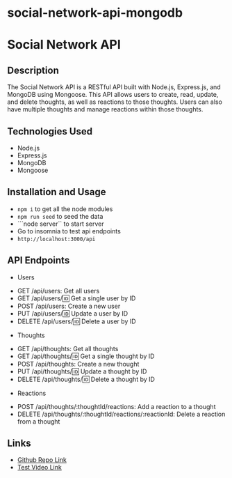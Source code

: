 # social-network-api-mongodb

# Social Network API

## Description

The Social Network API is a RESTful API built with Node.js, Express.js, and MongoDB using Mongoose. This API allows users to create, read, update, and delete thoughts, as well as reactions to those thoughts. Users can also have multiple thoughts and manage reactions within those thoughts.

## Technologies Used

- Node.js
- Express.js
- MongoDB
- Mongoose

## Installation and Usage
* ```npm i``` to get all the node modules
* ```npm run seed``` to seed the data
* ```node server`` to start server
* Go to insomnia to test api endpoints
* ```http://localhost:3000/api``` 

## API Endpoints

* Users
- GET /api/users: Get all users
- GET /api/users/:id: Get a single user by ID
- POST /api/users: Create a new user
- PUT /api/users/:id: Update a user by ID
- DELETE /api/users/:id: Delete a user by ID
* Thoughts
- GET /api/thoughts: Get all thoughts
- GET /api/thoughts/:id: Get a single thought by ID
- POST /api/thoughts: Create a new thought
- PUT /api/thoughts/:id: Update a thought by ID
- DELETE /api/thoughts/:id: Delete a thought by ID
* Reactions
- POST /api/thoughts/:thoughtId/reactions: Add a reaction to a thought
- DELETE /api/thoughts/:thoughtId/reactions/:reactionId: Delete a reaction from a thought

## Links
* [Github Repo Link](https://github.com/veyselarslan12/social-network-api-mongodb)
* [Test Video Link](https://drive.google.com/file/d/1cxrpJe5KHMNue23xVuEqoAK2JkG_Gqf-/view)

